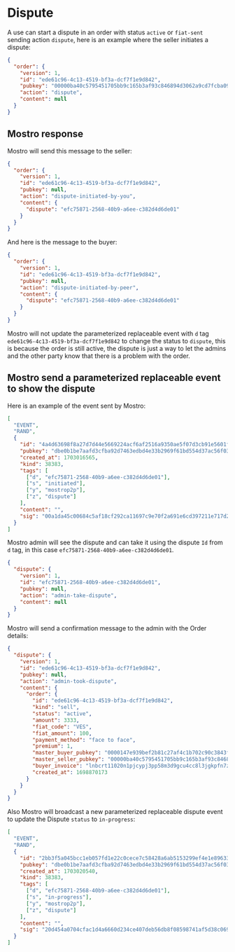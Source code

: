 # Dispute

A use can start a dispute in an order with status `active` or `fiat-sent` sending action `dispute`, here is an example where the seller initiates a dispute:

```json
{
  "order": {
    "version": 1,
    "id": "ede61c96-4c13-4519-bf3a-dcf7f1e9d842",
    "pubkey": "00000ba40c5795451705bb9c165b3af93c846894d3062a9cd7fcba090eb3bf78",
    "action": "dispute",
    "content": null
  }
}
```

## Mostro response

Mostro will send this message to the seller:

```json
{
  "order": {
    "version": 1,
    "id": "ede61c96-4c13-4519-bf3a-dcf7f1e9d842",
    "pubkey": null,
    "action": "dispute-initiated-by-you",
    "content": {
      "dispute": "efc75871-2568-40b9-a6ee-c382d4d6de01"
    }
  }
}
```

And here is the message to the buyer:

```json
{
  "order": {
    "version": 1,
    "id": "ede61c96-4c13-4519-bf3a-dcf7f1e9d842",
    "pubkey": null,
    "action": "dispute-initiated-by-peer",
    "content": {
      "dispute": "efc75871-2568-40b9-a6ee-c382d4d6de01"
    }
  }
}
```

Mostro will not update the parameterized replaceable event with `d` tag `ede61c96-4c13-4519-bf3a-dcf7f1e9d842` to change the status to `dispute`, this is because the order is still active, the dispute is just a way to let the admins and the other party know that there is a problem with the order.

## Mostro send a parameterized replaceable event to show the dispute

Here is an example of the event sent by Mostro:

```json
[
  "EVENT",
  "RAND",
  {
    "id": "4a4d63698f8a27d7d44e5669224acf6af2516a9350ae5f07d3cb91e5601f7302",
    "pubkey": "dbe0b1be7aafd3cfba92d7463edbd4e33b2969f61bd554d37ac56f032e13355a",
    "created_at": 1703016565,
    "kind": 38383,
    "tags": [
      ["d", "efc75871-2568-40b9-a6ee-c382d4d6de01"],
      ["s", "initiated"],
      ["y", "mostrop2p"],
      ["z", "dispute"]
    ],
    "content": "",
    "sig": "00a1da45c00684c5af18cf292ca11697c9e70f2a691e6cd397211e717d2f54362dd401d7567da8184a5c596f48a09693479e67214c23e773523a63d0b1c3f537"
  }
]
```

Mostro admin will see the dispute and can take it using the dispute `Id` from `d` tag, in this case `efc75871-2568-40b9-a6ee-c382d4d6de01`.

```json
{
  "dispute": {
    "version": 1,
    "id": "efc75871-2568-40b9-a6ee-c382d4d6de01",
    "pubkey": null,
    "action": "admin-take-dispute",
    "content": null
  }
}
```

Mostro will send a confirmation message to the admin with the Order details:

```json
{
  "dispute": {
    "version": 1,
    "id": "ede61c96-4c13-4519-bf3a-dcf7f1e9d842",
    "pubkey": null,
    "action": "admin-took-dispute",
    "content": {
      "order": {
        "id": "ede61c96-4c13-4519-bf3a-dcf7f1e9d842",
        "kind": "sell",
        "status": "active",
        "amount": 3333,
        "fiat_code": "VES",
        "fiat_amount": 100,
        "payment_method": "face to face",
        "premium": 1,
        "master_buyer_pubkey": "0000147e939bef2b81c27af4c1b702c90c3843f7212a34934bff1e049b7f1427",
        "master_seller_pubkey": "00000ba40c5795451705bb9c165b3af93c846894d3062a9cd7fcba090eb3bf78",
        "buyer_invoice": "lnbcrt11020n1pjcypj3pp58m3d9gcu4cc8l3jgkpfn7zhqv2jfw7p3t6z3tq2nmk9cjqam2c3sdqqcqzzsxqyz5vqsp5mew44wzjs0a58d9sfpkrdpyrytswna6gftlfrv8xghkc6fexu6sq9qyyssqnwfkqdxm66lxjv8z68ysaf0fmm50ztvv773jzuyf8a5tat3lnhks6468ngpv3lk5m7yr7vsg97jh6artva5qhd95vafqhxupyuawmrcqnthl9y",
        "created_at": 1698870173
      }
    }
  }
}
```

Also Mostro will broadcast a new parameterized replaceable dispute event to update the Dispute `status` to `in-progress`:

```json
[
  "EVENT",
  "RAND",
  {
    "id": "2bb3f5a045bcc1eb057fd1e22c0cece7c58428a6ab5153299ef4e1e89633fde9",
    "pubkey": "dbe0b1be7aafd3cfba92d7463edbd4e33b2969f61bd554d37ac56f032e13355a",
    "created_at": 1703020540,
    "kind": 38383,
    "tags": [
      ["d", "efc75871-2568-40b9-a6ee-c382d4d6de01"],
      ["s", "in-progress"],
      ["y", "mostrop2p"],
      ["z", "dispute"]
    ],
    "content": "",
    "sig": "20d454a0704cfac1d4a6660d234ce407deb56db8f08598741af5d38c0698a96234fd326a34e7efb2ac20c1c0ed0a921fd50513aab8f5c4b83e2509f2d32794d2"
  }
]
```
